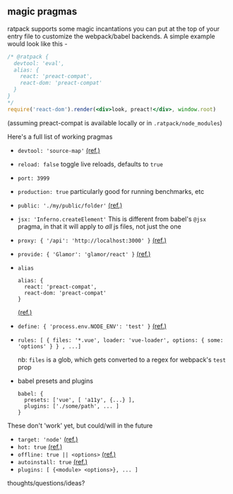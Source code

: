 magic pragmas
---

ratpack supports some magic incantations you can put at the top of your entry file 
to customize the webpack/babel backends. A simple example would look like this - 

```jsx
/* @ratpack {
  devtool: 'eval',
  alias: {
    react: 'preact-compat',
    react-dom: 'preact-compat'
  }
}
*/
require('react-dom').render(<div>look, preact!</div>, window.root)
```
(assuming preact-compat is available locally or in `.ratpack/node_modules`)


Here's a full list of working pragmas

- `devtool: 'source-map'` [(ref.)](https://webpack.js.org/configuration/devtool/#devtool)
- `reload: false` toggle live reloads, defaults to `true`
- `port: 3999` 
- `production: true` particularly good for running benchmarks, etc
- `public: './my/public/folder'` [(ref.)](https://webpack.js.org/configuration/dev-server/#devserver-contentbase)
- `jsx: 'Inferno.createElement'` This is different from babel's `@jsx` pragma, in that it will apply to *all* js files, not just the one 
- `proxy: { '/api': 'http://localhost:3000' }` [(ref.)](https://webpack.js.org/configuration/dev-server/#devserver-proxy)
- `provide: { 'Glamor': 'glamor/react' }` [(ref.)](https://webpack.js.org/guides/shimming/#provide-plugin)
- `alias`
  
  ```
  alias: {
    react: 'preact-compat',
    react-dom: 'preact-compat'
  }
  ```
  [(ref.)](https://webpack.js.org/configuration/resolve/#resolve-alias)
- `define: { 'process.env.NODE_ENV': 'test' }` [(ref.)](https://webpack.js.org/plugins/define-plugin/)
- `rules: [ { files: '*.vue', loader: 'vue-loader', options: { some: 'options' } } , ...]` 
  
  nb: `files` is a glob, which gets converted to a regex for webpack's `test` prop 
- babel presets and plugins
  
  ```
  babel: {
    presets: ['vue', [ 'a11y', {...} ],
    plugins: ['./some/path', ... ]
  }
  ```



These don't 'work' yet, but could/will in the future

- `target: 'node'` [(ref.)](https://webpack.js.org/configuration/target/#target)
- `hot: true` [(ref.)](https://webpack.js.org/concepts/hot-module-replacement/)
- `offline: true || <options>` [(ref.)](https://github.com/NekR/offline-plugin)
- `autoinstall: true` [(ref.)](https://github.com/ericclemmons/npm-install-webpack-plugin)
- `plugins: [ {<module> <options>}, ... ]`



thoughts/questions/ideas?
